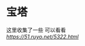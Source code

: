 # 宝塔


这里收集了一些 可以看看<br />
<a href="https://51.ruyo.net/5322.html" target="_blank"><i>https://51.ruyo.net/5322.html</i></a>
